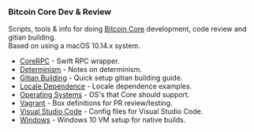 ### Bitcoin Core Dev & Review
Scripts, tools & info for doing [Bitcoin Core](https://github.com/bitcoin/bitcoin) development, code review and gitian building.  
Based on using a macOS 10.14.x system.

- [CoreRPC](https://github.com/fanquake/CoreRPC) - Swift RPC wrapper.
- [Determinism](determinism.md) - Notes on determinism.
- [Gitian Building](/gitian-building/) - Quick setup gitian building guide.
- [Locale Dependence](/locale-dependence/) - Locale dependence examples.
- [Operating Systems](operating-systems.md) - OS's that Core should support.
- [Vagrant](/vagrant) - Box definitions for PR review/testing.
- [Visual Studio Code](/visual-studio/) - Config files for Visual Studio Code.
- [Windows](windows.md) - Windows 10 VM setup for native builds.
